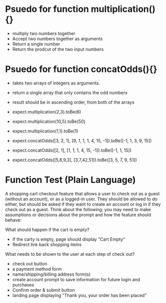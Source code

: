 # Psuedo for function multiplication(){}

- multiply two numbers together
- Accept two numbers together as arguments
- Return a single number
- Return the prodcut of the two input numbers

# Psuedo for function concatOdds(){}

- takes two arrays of integers as arguments.
- return a single array that only contains the odd numbers
- result should be in ascending order, from both of the arrays

- expect.multiplication(2,3).toBe(6)
- expect.multiplication(10,5).toBe(50)
- expect.multiplication(1,1).toBe(1)
 
- expect.concatOdds([3, 2, 1], [9, 1, 1, 1, 4, 15, -1]).toBe([-1, 1, 3, 9, 15])
- expect.concatOdds([2, 1], [1, 1, 1, 4, 15, -1]).toBe([-1, 1, 15])
- expect.concatOdds([5,8,9,3], [3,7,42,51]).toBe([3, 5, 7, 9, 51])

# Function Test (Plain Language)

A shopping cart checkout feature that allows a user to check out as a guest (without an account), or as a logged-in user. They should be allowed to do either, but should be asked if they want to create an account or log in if they check out as a guest.
Think about the following; you may need to make assumptions or decisions about the prompt and how the feature should behave:

What should happen if the cart is empty?
- If the carty is empty, page should display "Cart Empty"
- Redirect link back shopping items 

What needs to be shown to the user at each step of check out?
- check out button
- a payment method form
- name/shipping/billing address form(s)
- create account prompt to save information for future login and purchases
- Confirm order & submit button
- landing page displaying "Thank you, your order has been placed"
